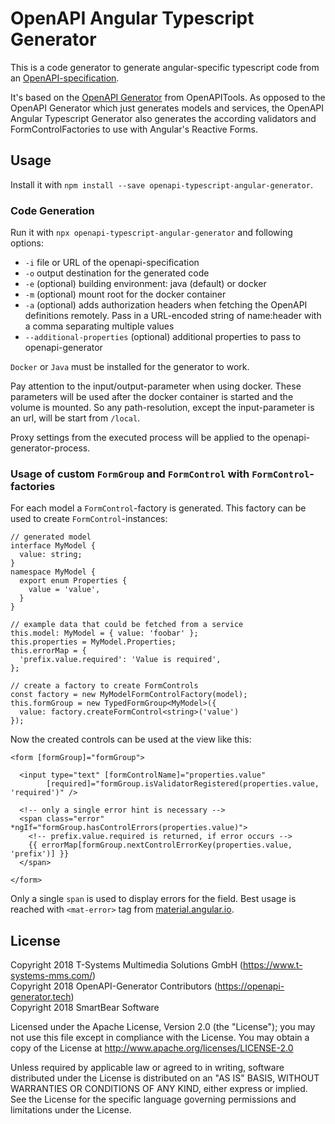 # OpenAPI Angular Typescript Generator

This is a code generator to generate angular-specific typescript code from an [OpenAPI-specification](https://www.openapis.org/).

It's based on the [OpenAPI Generator](https://github.com/OpenAPITools/openapi-generator) from OpenAPITools. As opposed to the OpenAPI Generator which just generates models and services, the OpenAPI Angular Typescript Generator also generates the according validators and FormControlFactories to use with Angular's Reactive Forms.

## Usage

Install it with `npm install --save openapi-typescript-angular-generator`.

### Code Generation

Run it with `npx openapi-typescript-angular-generator` and following options:

- `-i` file or URL of the openapi-specification
- `-o` output destination for the generated code
- `-e` (optional) building environment: java (default) or docker
- `-m` (optional) mount root for the docker container
- `-a` (optional) adds authorization headers when fetching the OpenAPI definitions
  remotely. Pass in a URL-encoded string of name:header with a comma
  separating multiple values
- `--additional-properties` (optional) additional properties to pass to openapi-generator

`Docker` or `Java` must be installed for the generator to work.

Pay attention to the input/output-parameter when using docker. These parameters will be used after the docker container is started and the volume is mounted. So any path-resolution, except the input-parameter is an url, will be start from `/local`.

Proxy settings from the executed process will be applied to the openapi-generator-process.

### Usage of custom `FormGroup` and `FormControl` with `FormControl`-factories

For each model a `FormControl`-factory is generated. This factory can be used to create `FormControl`-instances:

```
// generated model
interface MyModel {
  value: string;
}
namespace MyModel {
  export enum Properties {
    value = 'value',
  }
}

// example data that could be fetched from a service
this.model: MyModel = { value: 'foobar' };
this.properties = MyModel.Properties;
this.errorMap = {
  'prefix.value.required': 'Value is required',
};

// create a factory to create FormControls
const factory = new MyModelFormControlFactory(model);
this.formGroup = new TypedFormGroup<MyModel>({
  value: factory.createFormControl<string>('value')
});
```

Now the created controls can be used at the view like this:

```
<form [formGroup]="formGroup">

  <input type="text" [formControlName]="properties.value"
        [required]="formGroup.isValidatorRegistered(properties.value, 'required')" />

  <!-- only a single error hint is necessary -->
  <span class="error" *ngIf="formGroup.hasControlErrors(properties.value)">
    <!-- prefix.value.required is returned, if error occurs -->
    {{ errorMap[formGroup.nextControlErrorKey(properties.value, 'prefix')] }}
  </span>

</form>
```

Only a single `span` is used to display errors for the field. Best usage is reached with `<mat-error>` tag from [material.angular.io](https://material.angular.io).

## License

Copyright 2018 T-Systems Multimedia Solutions GmbH (https://www.t-systems-mms.com/)<br>
Copyright 2018 OpenAPI-Generator Contributors (https://openapi-generator.tech)<br>
Copyright 2018 SmartBear Software

Licensed under the Apache License, Version 2.0 (the "License");
you may not use this file except in compliance with the License.
You may obtain a copy of the License at http://www.apache.org/licenses/LICENSE-2.0

Unless required by applicable law or agreed to in writing, software
distributed under the License is distributed on an "AS IS" BASIS,
WITHOUT WARRANTIES OR CONDITIONS OF ANY KIND, either express or implied.
See the License for the specific language governing permissions and
limitations under the License.
